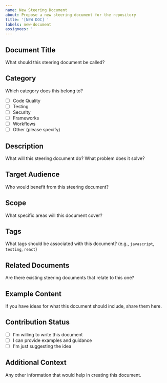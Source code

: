 ```yaml
---
name: New Steering Document
about: Propose a new steering document for the repository
title: '[NEW DOC] '
labels: new-document
assignees: ''
---
```


## Document Title

What should this steering document be called?

## Category

Which category does this belong to?

- [ ] Code Quality
- [ ] Testing
- [ ] Security
- [ ] Frameworks
- [ ] Workflows
- [ ] Other (please specify)

## Description

What will this steering document do? What problem does it solve?

## Target Audience

Who would benefit from this steering document?

## Scope

What specific areas will this document cover?

## Tags

What tags should be associated with this document? (e.g., `javascript`, `testing`, `react`)

## Related Documents

Are there existing steering documents that relate to this one?

## Example Content

If you have ideas for what this document should include, share them here.

## Contribution Status

- [ ] I'm willing to write this document
- [ ] I can provide examples and guidance
- [ ] I'm just suggesting the idea

## Additional Context

Any other information that would help in creating this document.

